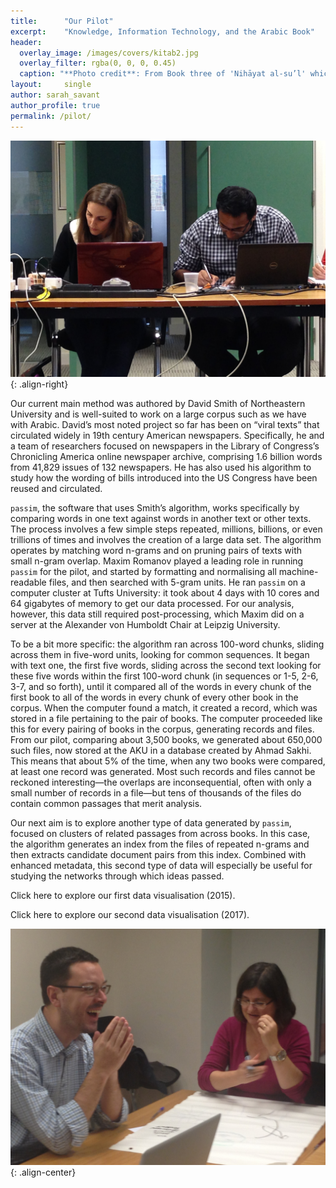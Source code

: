 ```yaml
---
title:		"Our Pilot"
excerpt:	"Knowledge, Information Technology, and the Arabic Book"
header:
  overlay_image: /images/covers/kitab2.jpg
  overlay_filter: rgba(0, 0, 0, 0.45)
  caption: "**Photo credit**: From Book three of 'Nihāyat al-su’l' which gives instructions on using lances. Dated 773/1371 (Add. MS. 18866, f. 113r)"
layout:		single
author: sarah_savant
author_profile: true
permalink: /pilot/
---
```


![image-left](/images/kitab/photo01.jpg){: .align-right}

Our current main method was authored by David Smith of Northeastern University and is well-suited to work on a large corpus such as we have with Arabic. David’s most noted project so far has been on “viral texts” that circulated widely in 19th century American newspapers. Specifically, he and a team of researchers focused on newspapers in the Library of Congress’s Chronicling America online newspaper archive, comprising 1.6 billion words from 41,829 issues of 132 newspapers. He has also used his algorithm to study how the wording of bills introduced into the US Congress have been reused and circulated.

`passim`, the software that uses Smith’s algorithm, works specifically by comparing words in one text against words in another text or other texts. The process involves a few simple steps repeated, millions, billions, or even trillions of times and involves the creation of a large data set. The algorithm operates by matching word n-grams and on pruning pairs of texts with small n-gram overlap. Maxim Romanov played a leading role in running `passim` for the pilot, and started by formatting and normalising all machine-readable files, and then searched with 5-gram units. He ran `passim` on a computer cluster at Tufts University: it took about 4 days with 10 cores and 64 gigabytes of memory to get our data processed. For our analysis, however, this data still required post-processing, which Maxim did on a server at the Alexander von Humboldt Chair at Leipzig University.

To be a bit more specific: the algorithm ran across 100-word chunks, sliding across them in five-word units, looking for common sequences. It began with text one, the first five words, sliding across the second text looking for these five words within the first 100-word chunk (in sequences or 1-5, 2-6, 3-7, and so forth), until it compared all of the words in every chunk of the first book to all of the words in every chunk of every other book in the corpus. When the computer found a match, it created a record, which was stored in a file pertaining to the pair of books. The computer proceeded like this for every pairing of books in the corpus, generating records and files. From our pilot, comparing about 3,500 books, we generated about 650,000 such files, now stored at the AKU in a database created by Ahmad Sakhi. This means that about 5% of the time, when any two books were compared, at least one record was generated. Most such records and files cannot be reckoned interesting—the overlaps are inconsequential, often with only a small number of records in a file—but tens of thousands of the files do contain common passages that merit analysis.

Our next aim is to explore another type of data generated by `passim`, focused on clusters of related passages from across books. In this case, the algorithm generates an index from the files of repeated n-grams and then extracts candidate document pairs from this index. Combined with enhanced metadata, this second type of data will especially be useful for studying the networks through which ideas passed.

Click here to explore our first data visualisation (2015).

Click here to explore our second data visualisation (2017).

![image-left](/images/kitab/photo02.jpg){: .align-center}

